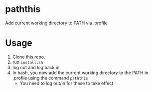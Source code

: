 # paththis
Add current working directory to PATH via .profile

# Usage
1. Clone this repo.
2. run `install.sh`
3. log out and log back in.
4. In bash, you now add the current working directory to the PATH in .profile using the command `paththis`
    - You need to log out/in for these to take effect.
